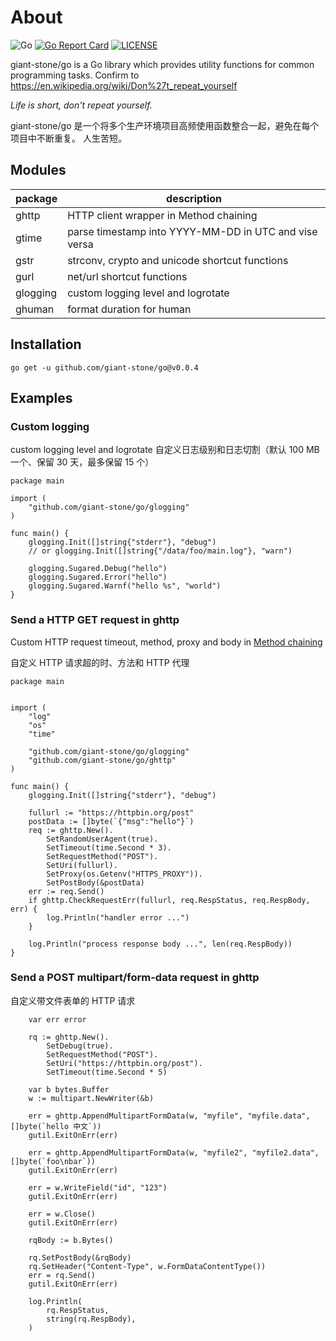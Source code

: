 # About

![Go](https://github.com/giant-stone/go/workflows/Go/badge.svg?branch=master)
[![Go Report Card](https://goreportcard.com/badge/github.com/giant-stone/go)](https://goreportcard.com/report/github.com/giant-stone/go)
[![LICENSE](https://img.shields.io/github/license/giant-stone/go.svg?style=flat-square)](https://github.com/giant-stone/go/blob/master/LICENSE)

giant-stone/go is a Go library which provides utility functions for common programming tasks.
Confirm to https://en.wikipedia.org/wiki/Don%27t_repeat_yourself

_Life is short, don't repeat yourself._

giant-stone/go 是一个将多个生产环境项目高频使用函数整合一起，避免在每个项目中不断重复。
人生苦短。

## Modules

| package  | description                                           |
| -------- | ----------------------------------------------------- |
| ghttp    | HTTP client wrapper in Method chaining                |
| gtime    | parse timestamp into YYYY-MM-DD in UTC and vise versa |
| gstr     | strconv, crypto and unicode shortcut functions        |
| gurl     | net/url shortcut functions                            |
| glogging | custom logging level and logrotate                    |
| ghuman   | format duration for human                             |

## Installation

    go get -u github.com/giant-stone/go@v0.0.4

## Examples

### Custom logging

custom logging level and logrotate
自定义日志级别和日志切割（默认 100 MB 一个、保留 30 天，最多保留 15 个）

```
package main

import (
	"github.com/giant-stone/go/glogging"
)

func main() {
	glogging.Init([]string{"stderr"}, "debug")
	// or glogging.Init([]string{"/data/foo/main.log"}, "warn")

	glogging.Sugared.Debug("hello")
	glogging.Sugared.Error("hello")
	glogging.Sugared.Warnf("hello %s", "world")
}
```

### Send a HTTP GET request in ghttp

Custom HTTP request timeout, method, proxy and body in [Method chaining](https://en.wikipedia.org/wiki/Method_chaining)

自定义 HTTP 请求超的时、方法和 HTTP 代理

```
package main


import (
	"log"
	"os"
	"time"

	"github.com/giant-stone/go/glogging"
	"github.com/giant-stone/go/ghttp"
)

func main() {
	glogging.Init([]string{"stderr"}, "debug")

	fullurl := "https://httpbin.org/post"
	postData := []byte(`{"msg":"hello"}`)
	req := ghttp.New().
		SetRandomUserAgent(true).
		SetTimeout(time.Second * 3).
		SetRequestMethod("POST").
		SetUri(fullurl).
		SetProxy(os.Getenv("HTTPS_PROXY")).
		SetPostBody(&postData)
	err := req.Send()
	if ghttp.CheckRequestErr(fullurl, req.RespStatus, req.RespBody, err) {
		log.Println("handler error ...")
	}

	log.Println("process response body ...", len(req.RespBody))
}
```

### Send a POST multipart/form-data request in ghttp

自定义带文件表单的 HTTP 请求

```
	var err error

	rq := ghttp.New().
		SetDebug(true).
		SetRequestMethod("POST").
		SetUri("https://httpbin.org/post").
		SetTimeout(time.Second * 5)

	var b bytes.Buffer
	w := multipart.NewWriter(&b)

	err = ghttp.AppendMultipartFormData(w, "myfile", "myfile.data", []byte(`hello 中文`))
	gutil.ExitOnErr(err)

	err = ghttp.AppendMultipartFormData(w, "myfile2", "myfile2.data", []byte(`foo\nbar`))
	gutil.ExitOnErr(err)

	err = w.WriteField("id", "123")
	gutil.ExitOnErr(err)

	err = w.Close()
	gutil.ExitOnErr(err)

	rqBody := b.Bytes()

	rq.SetPostBody(&rqBody)
	rq.SetHeader("Content-Type", w.FormDataContentType())
	err = rq.Send()
	gutil.ExitOnErr(err)

	log.Println(
		rq.RespStatus,
		string(rq.RespBody),
	)
```
